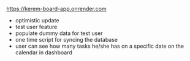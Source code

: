 https://kerem-board-app.onrender.com

-   optimistic update
-   test user feature
-   populate dummy data for test user
-   one time script for syncing the database
-   user can see how many tasks he/she has on a specific date on the calendar in dashboard
